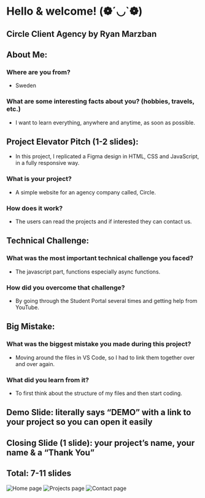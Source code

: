 # Hello & welcome! (❁´◡`❁)

## Circle Client Agency by Ryan Marzban

## About Me:
### Where are you from? 
- Sweden
### What are some interesting facts about you? (hobbies, travels, etc.)  
- I want to learn everything, anywhere and anytime, as soon as possible. 


## Project Elevator Pitch (1-2 slides):
- In this project, I replicated a Figma design in HTML, CSS and JavaScript, in a fully responsive way.
### What is your project? 
- A simple website for an agency company called, Circle.
### How does it work? 
- The users can read the projects and if interested they can contact us.


## Technical Challenge:
### What was the most important technical challenge you faced? 
- The javascript part, functions especially async functions. 
### How did you overcome that challenge? 
- By going through the Student Portal several times and getting help from YouTube.


## Big Mistake: 
### What was the biggest mistake you made during this project? 
- Moving around the files in VS Code, so I had to link them together over and over again. 
### What did you learn from it? 
- To first think about the structure of my files and then start coding. 


## Demo Slide: literally says “DEMO” with a link to your project so you can open it easily
## Closing Slide (1 slide): your project’s name, your name & a “Thank You”
## Total: 7-11 slides


![Home page](https://github.com/badnist/circle-agency-midterm-project/assets/165827595/04eee6b5-d740-4f73-8fd0-5ee68774b89c)
![Projects page](https://github.com/badnist/circle-agency-midterm-project/assets/165827595/ca947470-550e-483c-9af6-ff4cc8a4052d)
![Contact page](https://github.com/badnist/circle-agency-midterm-project/assets/165827595/bc9584fa-9117-4650-bf5d-c9c31784bfca)


